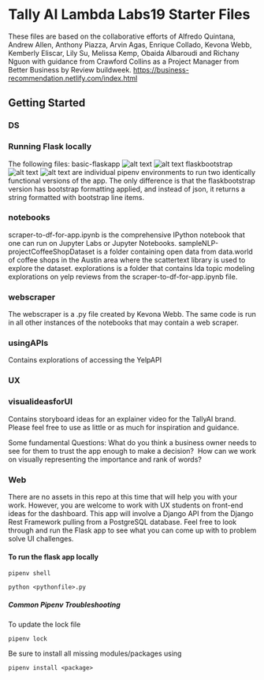 # Tally AI Lambda Labs19 Starter Files 

These files are based on the collaborative efforts of Alfredo Quintana, Andrew Allen, Anthony Piazza, Arvin Agas, Enrique Collado, Kevona Webb, Kemberly Eliscar, Lily Su, Melissa Kemp, Obaida Albaroudi and Richany Nguon with guidance from Crawford Collins as a Project Manager from Better Business by Review buildweek. https://business-recommendation.netlify.com/index.html

## Getting Started 

### DS
### Running Flask locally
The following files:
basic-flaskapp
![alt text](https://ibb.co/XJyJj9R)
![alt text](https://ibb.co/Zg2f4VN)
flaskbootstrap
![alt text](https://ibb.co/xShwqfV)
![alt text](https://ibb.co/GsWQ3HT)
are individual pipenv environments to run two identically functional versions of the app. The only difference is that the flaskbootstrap version has bootstrap formatting applied, and instead of json, it returns a string formatted with bootstrap line items. 
### notebooks
scraper-to-df-for-app.ipynb is the comprehensive IPython notebook that one can run on Jupyter Labs or Jupyter Notebooks. 
sampleNLP-projectCoffeeShopDataset is a folder containing open data from data.world of coffee shops in the Austin area where the scattertext library is used to explore the dataset.
explorations is a folder that contains lda topic modeling explorations on yelp reviews from the scraper-to-df-for-app.ipynb file. 
### webscraper
The webscraper is a .py file created by Kevona Webb. The same code is run in all other instances of the notebooks that may contain a web scraper. 
### usingAPIs
Contains explorations of accessing the YelpAPI

### UX
### visualideasforUI
Contains storyboard ideas for an explainer video for the TallyAI brand. Please feel free to use as little or as much for inspiration and guidance.

Some fundamental Questions: 
What do you think a business owner needs to see for them to trust the app enough to make a decision? 
How can we work on visually representing the importance and rank of words?

### Web
There are no assets in this repo at this time that will help you with your work. However, you are welcome to work with UX students on front-end ideas for the dashboard. 
This app will involve a Django API from the Django Rest Framework pulling from a PostgreSQL database. 
Feel free to look through and run the Flask app to see what you can come up with to problem solve UI challenges. 



#### To run the flask app locally
```
pipenv shell
```
```
python <pythonfile>.py
```

##### Common Pipenv Troubleshooting

To update the lock file

```
pipenv lock
```

Be sure to install all missing modules/packages using

```
pipenv install <package>
```

